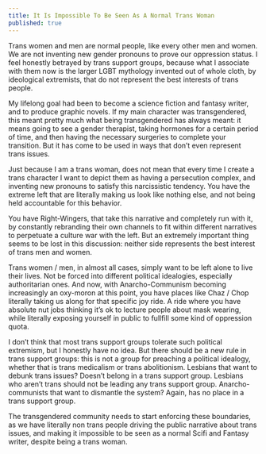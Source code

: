 ```yaml
---
title: It Is Impossible To Be Seen As A Normal Trans Woman
published: true
---
```

Trans women and men are normal people, like every other men and women. We are not inventing new gender pronouns to prove our oppression status. I feel honestly betrayed by trans support groups, because what I associate with them now is the larger LGBT mythology invented out of whole cloth, by ideological extremists, that do not represent the best interests of trans people.

My lifelong goal had been to become a science fiction and fantasy writer, and to produce graphic novels. If my main character was transgendered, this meant pretty much what being transgendered has always meant: it means going to see a gender therapist, taking hormones for a certain period of time, and then having the necessary surgeries to complete your transition. But it has come to be used in ways that don’t even represent trans issues.

Just because I am a trans woman, does not mean that every time I create a trans character I want to depict them as having a persecution complex, and inventing new pronouns to satisfy this narcissistic tendency. You have the extreme left that are literally making us look like nothing else, and not being held accountable for this behavior.

You have Right-Wingers, that take this narrative and completely run with it, by constantly rebranding their own channels to fit within different narratives to perpetuate a culture war with the left. But an extremely important thing seems to be lost in this discussion: neither side represents the best interest of trans men and women.

Trans women / men, in almost all cases, simply want to be left alone to live their lives. Not be forced into different political idealogies, especially authoritarian ones. And now, with Anarcho-Communism becoming increasingly an oxy-moron at this point, you have places like Chaz / Chop literally taking us along for that specific joy ride. A ride where you have absolute nut jobs thinking it’s ok to lecture people about mask wearing, while literally exposing yourself in public to fullfill some kind of oppression quota.

I don’t think that most trans support groups tolerate such political extremism, but I honestly have no idea. But there should be a new rule in trans support groups: this is not a group for preaching a political idealogy, whether that is trans medicalism or trans abolitionism. Lesbians that want to debunk trans issues? Doesn’t belong in a trans support group. Lesbians who aren’t trans should not be leading any trans support group. Anarcho-communists that want to dismantle the system? Again, has no place in a trans support group.

The transgendered community needs to start enforcing these boundaries, as we have literally non trans people driving the public narrative about trans issues, and making it impossible to be seen as a normal Scifi and Fantasy writer, despite being a trans woman.
